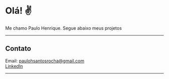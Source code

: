 <h1>Olá! ✌</h1>
<p>Me chamo Paulo Henrique. Segue abaixo meus projetos </p>
<hr>
<h2>Contato</h2>
Email:
<a href="#">paulohsantosrocha@gmail.com</a><br>
<a href="https://www.linkedin.com/in/paulo-santos-4884151b6/">LinkedIn</a>
<hr>

 

<!---
Paulinho19/Paulinho19 is a ✨ special ✨ repository because its `README.md` (this file) appears on your GitHub profile.
You can click the Preview link to take a look at your changes.
--->
